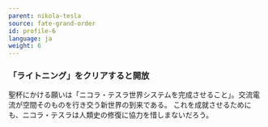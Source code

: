 ```yaml
---
parent: nikola-tesla
source: fate-grand-order
id: profile-6
language: ja
weight: 6
---
```


### 「ライトニング」をクリアすると開放

聖杯にかける願いは「ニコラ・テスラ世界システムを完成させること」。交流電流が空間そのものを行き交う新世界の到来である。
これを成就させるためにも、ニコラ・テスラは人類史の修復に協力を惜しまないだろう。

